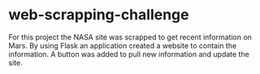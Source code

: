 # web-scrapping-challenge
 For this project the NASA site was scrapped to get recent information on Mars. By using Flask an application created a website to contain the information. A button was added to pull new information and update the site. 
